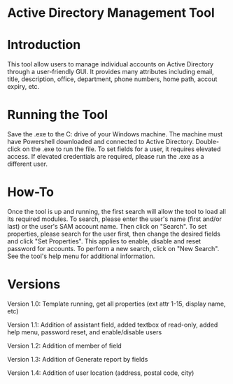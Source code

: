 <h1>Active Directory Management Tool</h1>

<h1>Introduction</h1>
This tool allow users to manage individual accounts on Active Directory through a user-friendly GUI. It provides many attributes including email, title, description, office, department, phone numbers, home path, accout expiry, etc.

<h1>Running the Tool</h1>
Save the .exe to the C: drive of your Windows machine. The machine must have Powershell downloaded and connected to Active Directory. Double-click on the .exe to run the file. To set fields for a user, it requires elevated access. If elevated credentials are required, please run the .exe as a different user. 

<h1>How-To</h1>
Once the tool is up and running, the first search will allow the tool to load all its required modules. To search, please enter the user's name (first and/or last) or the user's SAM account name. Then click on "Search". To set properties, please search for the user first, then change the desired fields and click "Set Properties". This applies to enable, disable and reset password for accounts. To perform a new search, click on "New Search". See the tool's help menu for additional information.

<h1>Versions</h1>
Version 1.0: Template running, get all properties (ext attr 1-15, display name, etc)
 
Version 1.1: Addition of assistant field, added textbox of read-only, added help menu,
             password reset, and enable/disable users

Version 1.2: Addition of member of field

Version 1.3: Addition of Generate report by fields

Version 1.4: Addition of user location (address, postal code, city)

